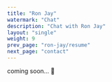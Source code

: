 ```yaml
---
title: "Ron Jay"
watermark: "Chat"
description: "Chat with Ron Jay"
layout: "single"
weight: 9
prev_page: "ron-jay/resume"
next_page: "contact"
---
```


coming soon... 👀
